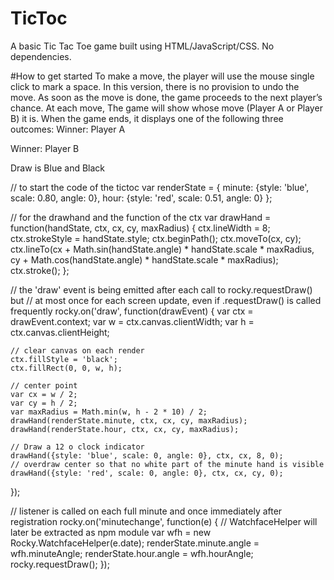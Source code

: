 # TicToc
A basic Tic Tac Toe game built using HTML/JavaScript/CSS. No dependencies.


#How to get started
To make a move, the player will use the mouse single click to mark a space. In this version, there is no provision to undo the move. As soon as the move is done, the game proceeds to the next player’s chance.
At each move, The game will show whose move (Player A or Player B) it is. When the game ends, it displays one of the following three outcomes:
Winner: Player A

Winner: Player B

Draw is Blue and Black

// to start the code of the tictoc
var renderState = {
    minute: {style: 'blue', scale: 0.80, angle: 0},
    hour: {style: 'red', scale: 0.51, angle: 0}
  };

// for the drawhand and the function of the ctx 
var drawHand = function(handState, ctx, cx, cy, maxRadius) {
    ctx.lineWidth = 8;
    ctx.strokeStyle = handState.style;
    ctx.beginPath();
    ctx.moveTo(cx, cy);
    ctx.lineTo(cx + Math.sin(handState.angle) * handState.scale * maxRadius,
               cy + Math.cos(handState.angle) * handState.scale * maxRadius);
    ctx.stroke();
  };

 // the 'draw' event is being emitted after each call to rocky.requestDraw() but
// at most once for each screen update, even if .requestDraw() is called frequently
rocky.on('draw', function(drawEvent) {
    var ctx = drawEvent.context;
    var w = ctx.canvas.clientWidth;
    var h = ctx.canvas.clientHeight;
  
    // clear canvas on each render
    ctx.fillStyle = 'black';
    ctx.fillRect(0, 0, w, h);
  
    // center point
    var cx = w / 2;
    var cy = h / 2;
    var maxRadius = Math.min(w, h - 2 * 10) / 2;
    drawHand(renderState.minute, ctx, cx, cy, maxRadius);
    drawHand(renderState.hour, ctx, cx, cy, maxRadius);
  
    // Draw a 12 o clock indicator
    drawHand({style: 'blue', scale: 0, angle: 0}, ctx, cx, 8, 0);
    // overdraw center so that no white part of the minute hand is visible
    drawHand({style: 'red', scale: 0, angle: 0}, ctx, cx, cy, 0);
  });
  
  // listener is called on each full minute and once immediately after registration
  rocky.on('minutechange', function(e) {
    // WatchfaceHelper will later be extracted as npm module
    var wfh = new Rocky.WatchfaceHelper(e.date);
    renderState.minute.angle = wfh.minuteAngle;
    renderState.hour.angle = wfh.hourAngle;
    rocky.requestDraw();
  });

